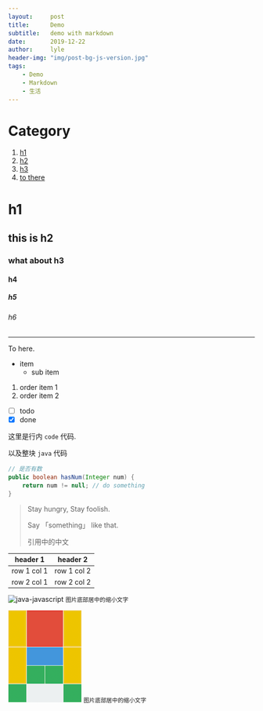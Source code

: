```yaml
---
layout:     post
title:      Demo
subtitle:   demo with markdown
date:       2019-12-22
author:     lyle
header-img: "img/post-bg-js-version.jpg"
tags:
    - Demo
    - Markdown
    - 生活
---
```

# Category
1. [h1](#h1)
2. [h2](#this-is-h2)
3. [h3](#what-about-h3)
4. [to there](#tohere)

# h1

## this is h2

### what about h3

#### h4

##### h5

###### h6

---

<div id="tohere"></div>

To here.

- item
    - sub item

1. order item 1
2. order item 2

- [ ] todo
- [x] done

这里是行内 `code` 代码.

以及整块 `java` 代码

```java
// 是否有数
public boolean hasNum(Integer num) {
    return num != null; // do something
}
```

> Stay hungry, Stay foolish.
>
> Say 「something」 like that.
>
> 引用中的中文

header 1 | header 2
---|---
row 1 col 1 | row 1 col 2
row 2 col 1 | row 2 col 2

![java-javascript](http://blog.lzh.today/img/in-post/post-js-version/keep-calm-and-learn-javascript.png)
<small class="img-hint">图片底部居中的缩小文字</small>

![opening](/img/in-post/klotski-solver/opening.png)
<small class="img-hint">图片底部居中的缩小文字</small>
